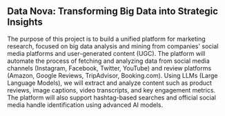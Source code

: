 ## Data Nova: Transforming Big Data into Strategic Insights

The purpose of this project is to build a unified platform for marketing research, focused on big data analysis and mining from companies' social media platforms and user-generated content (UGC). The platform will automate the process of fetching and analyzing data from social media channels (Instagram, Facebook, Twitter, YouTube) and review platforms (Amazon, Google Reviews, TripAdvisor, Booking.com). Using LLMs (Large Language Models), we will extract and analyze content such as product reviews, image captions, video transcripts, and key engagement metrics. The platform will also support hashtag-based searches and official social media handle identification using advanced AI models.